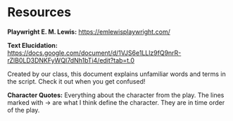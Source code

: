 # Resources

**Playwright E. M. Lewis:** https://emlewisplaywright.com/

**Text Elucidation:** https://docs.google.com/document/d/1VJS6e1LLlz9fQ9nrR-rZlB0LD3DNKFyWQI7dNh1bTi4/edit?tab=t.0

Created by our class, this document explains unfamiliar words and terms in the script. Check it out when you get confused!

**Character Quotes:** Everything about the character from the play. The lines marked with &#8594; are what I think define the character. They are in time order of the play.
